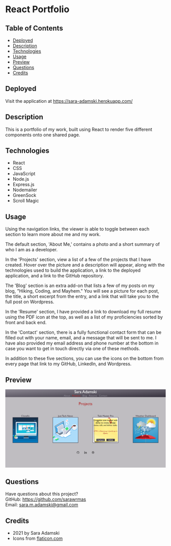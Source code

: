 # React Portfolio

## Table of Contents
* [Deployed](#deployed)
* [Description](#description)
* [Technologies](#technologies)
* [Usage](#usage)
* [Preview](#preview)
* [Questions](#questions)
* [Credits](#credits)

## Deployed
Visit the application at https://sara-adamski.herokuapp.com/

## Description
This is a portfolio of my work, built using React to render five different components onto one shared page.

## Technologies
* React
* CSS
* JavaScript
* Node.js
* Express.js
* Nodemailer
* GreenSock
* Scroll Magic

## Usage
Using the navigation links, the viewer is able to toggle between each section to learn more about me and my work.

The default section, 'About Me,' contains a photo and a short summary of who I am as a developer.

In the 'Projects' section, view a list of a few of the projects that I have created. Hover over the picture and a description will appear, along with the technologies used to build the application, a link to the deployed application, and a link to the GitHub repository.

The 'Blog' section is an extra add-on that lists a few of my posts on my blog, "Hiking, Coding, and Mayhem." You will see a picture for each post, the title, a short excerpt from the entry, and a link that will take you to the full post on Wordpress.

In the 'Resume' section, I have provided a link to download my full resume using the PDF icon at the top, as well as a list of my proficiencies sorted by front and back end.

In the 'Contact' section, there is a fully functional contact form that can be filled out with your name, email, and a message that will be sent to me. I have also provided my email address and phone number at the bottom in case you want to get in touch directly via one of these methods.

In addition to these five sections, you can use the icons on the bottom from every page that link to my GitHub, LinkedIn, and Wordpress.

## Preview
![screenshot](client/public/images/screenshot.png)

## Questions
Have questions about this project?  
GitHub: https://github.com/sarawrmas  
Email: sara.m.adamski@gmail.com

## Credits
* 2021 by Sara Adamski
* Icons from [flaticon.com](https://www.flaticon.com/)